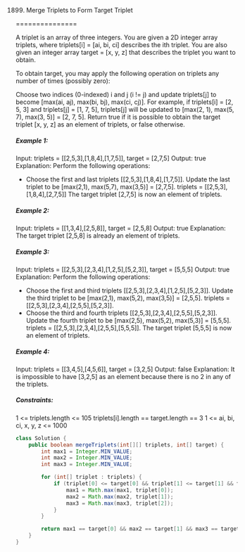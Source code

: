 1899. Merge Triplets to Form Target Triplet

===============

A triplet is an array of three integers. You are given a 2D integer array triplets, where triplets[i] = [ai, bi, ci] describes the ith triplet. You are also given an integer array target = [x, y, z] that describes the triplet you want to obtain.

To obtain target, you may apply the following operation on triplets any number of times (possibly zero):

Choose two indices (0-indexed) i and j (i != j) and update triplets[j] to become [max(ai, aj), max(bi, bj), max(ci, cj)].
For example, if triplets[i] = [2, 5, 3] and triplets[j] = [1, 7, 5], triplets[j] will be updated to [max(2, 1), max(5, 7), max(3, 5)] = [2, 7, 5].
Return true if it is possible to obtain the target triplet [x, y, z] as an element of triplets, or false otherwise.

##### Example 1:

Input: triplets = [[2,5,3],[1,8,4],[1,7,5]], target = [2,7,5]
Output: true
Explanation: Perform the following operations:

- Choose the first and last triplets [[2,5,3],[1,8,4],[1,7,5]]. Update the last triplet to be [max(2,1), max(5,7), max(3,5)] = [2,7,5]. triplets = [[2,5,3],[1,8,4],[2,7,5]]
The target triplet [2,7,5] is now an element of triplets.

##### Example 2:

Input: triplets = [[1,3,4],[2,5,8]], target = [2,5,8]
Output: true
Explanation: The target triplet [2,5,8] is already an element of triplets.

##### Example 3:

Input: triplets = [[2,5,3],[2,3,4],[1,2,5],[5,2,3]], target = [5,5,5]
Output: true
Explanation: Perform the following operations:
- Choose the first and third triplets [[2,5,3],[2,3,4],[1,2,5],[5,2,3]]. Update the third triplet to be [max(2,1), max(5,2), max(3,5)] = [2,5,5]. triplets = [[2,5,3],[2,3,4],[2,5,5],[5,2,3]].
- Choose the third and fourth triplets [[2,5,3],[2,3,4],[2,5,5],[5,2,3]]. Update the fourth triplet to be [max(2,5), max(5,2), max(5,3)] = [5,5,5]. triplets = [[2,5,3],[2,3,4],[2,5,5],[5,5,5]].
The target triplet [5,5,5] is now an element of triplets.

##### Example 4:

Input: triplets = [[3,4,5],[4,5,6]], target = [3,2,5]
Output: false
Explanation: It is impossible to have [3,2,5] as an element because there is no 2 in any of the triplets.

##### Constraints:

1 <= triplets.length <= 105
triplets[i].length == target.length == 3
1 <= ai, bi, ci, x, y, z <= 1000

```java
class Solution {
    public boolean mergeTriplets(int[][] triplets, int[] target) {
        int max1 = Integer.MIN_VALUE;
        int max2 = Integer.MIN_VALUE;
        int max3 = Integer.MIN_VALUE;

        for (int[] triplet : triplets) {
            if (triplet[0] <= target[0] && triplet[1] <= target[1] && triplet[2] <= target[2]) {
                max1 = Math.max(max1, triplet[0]);
                max2 = Math.max(max2, triplet[1]);
                max3 = Math.max(max3, triplet[2]);
            }
        }

        return max1 == target[0] && max2 == target[1] && max3 == target[2];
    }
}
```

